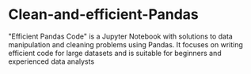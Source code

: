 # Clean-and-efficient-Pandas
"Efficient Pandas Code" is a Jupyter Notebook with solutions to data manipulation and cleaning problems using Pandas. It focuses on writing efficient code for large datasets and is suitable for beginners and experienced data analysts

